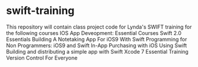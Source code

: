 # swift-training
This repository will contain class project code for Lynda's SWIFT training for the following courses
IOS App Deveopment: Essential Courses
Swift 2.0 Essentials
Building A Notetaking App For iOS9 With Swift
Programming for Non Programmers: iOS9 and Swift
In-App Purchasing with iOS Using Swift
Building and distributing a simple app with Swift
Xcode 7 Essential Training
Version Control For Everyone
